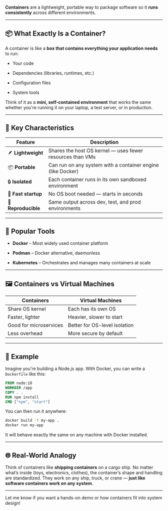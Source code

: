 **Containers** are a lightweight, portable way to package software so it **runs consistently** across different environments.

---

## 📦 What Exactly Is a Container?

A container is like a **box that contains everything your application needs** to run:

- Your code
    
- Dependencies (libraries, runtimes, etc.)
    
- Configuration files
    
- System tools
    

Think of it as a **mini, self-contained environment** that works the same whether you're running it on your laptop, a test server, or in production.

---

## 🧱 Key Characteristics

|Feature|Description|
|---|---|
|🪶 **Lightweight**|Shares the host OS kernel — uses fewer resources than VMs|
|📦 **Portable**|Can run on any system with a container engine (like Docker)|
|🔒 **Isolated**|Each container runs in its own sandboxed environment|
|🚀 **Fast startup**|No OS boot needed — starts in seconds|
|🔁 **Reproducible**|Same output across dev, test, and prod environments|

---

## 🧰 Popular Tools

- **Docker** – Most widely used container platform
    
- **Podman** – Docker alternative, daemonless
    
- **Kubernetes** – Orchestrates and manages many containers at scale
    

---

## 🖼️ Containers vs Virtual Machines

|Containers|Virtual Machines|
|---|---|
|Share OS kernel|Each has its own OS|
|Faster, lighter|Heavier, slower to start|
|Good for microservices|Better for OS-level isolation|
|Less overhead|More secure by default|

---

## 🧪 Example

Imagine you're building a Node.js app. With Docker, you can write a `Dockerfile` like this:

```dockerfile
FROM node:18
WORKDIR /app
COPY . .
RUN npm install
CMD ["npm", "start"]
```

You can then run it anywhere:

```bash
docker build -t my-app .
docker run my-app
```

It will behave exactly the same on any machine with Docker installed.

---

## 🌐 Real-World Analogy

Think of containers like **shipping containers** on a cargo ship. No matter what’s inside (toys, electronics, clothes), the container’s shape and handling are standardized. They work on any ship, truck, or crane — **just like software containers work on any system**.

---

Let me know if you want a hands-on demo or how containers fit into system design!